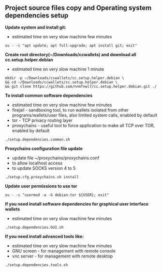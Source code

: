## Project source files copy and Operating system dependencies setup

**Update system and install git:**
   * estimated time on very slow machine few minutes
```
su - -c "apt update; apt full-upgrade; apt install git; exit"
```

**Create root directory(~/Downloads/ccwallets) and download all cc.setup.helper.debian**
   * estimated time on very slow machine 1 minute
```
mkdir -p ~/Downloads/ccwallets/cc.setup.helper.debian \
&& cd ~/Downloads/ccwallets/cc.setup.helper.debian \
&& git clone https://github.com/nnmfnwl7/cc.setup.helper.debian.git ./
```

**To install common software dependencies**
   * estimated time on very slow machine few minutes
   * firejail - sandboxing tool, to run wallets isolated from other programs/wallets/user files, also limited system calls, enabled by default
   * tor - TCP privacy routing layer
   * proxychains - useful tool to force application to make all TCP over TOR, enabled by default
```
./setup.dependencies.common.sh
```

**Proxychains configuration file update**
   * update file ~/proxychains/proxychains.conf
   * to allow localhost access
   * to update SOCKS version 4 to 5
```
./setup.cfg.proxychains.sh install
```

**Update user permissions to use tor**
```
su - -c "usermod -a -G debian-tor ${USER}; exit"
```

**If you need install software dependencies for graphical user interface wallets**
   * estimated time on very slow machine few minutes
```
./setup.dependencies.GUI.sh
```

**If you need install advanced tools like:**
   * estimated time on very slow machine few minutes
   * GNU screen - for management with remote console
   * vnc server - for management with remote desktop
   
```
./setup.dependencies.tools.sh
```
